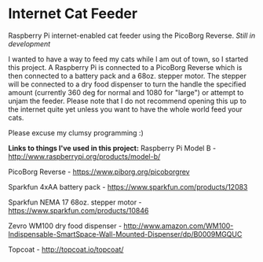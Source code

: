 # Internet Cat Feeder
Raspberry Pi internet-enabled cat feeder using the PicoBorg Reverse. 
*Still in development*

I wanted to have a way to feed my cats while I am out of town, so I started this project. A Raspberry Pi is connected to a PicoBorg Reverse which is then connected to a battery pack and a 68oz. stepper motor. The stepper will be connected to a dry food dispenser to turn the handle the specified amount (currently 360 deg for normal and 1080 for "large") or attempt to unjam the feeder. Please note that I do not recommend opening this up to the internet quite yet unless you want to have the whole world feed your cats.

Please excuse my clumsy programming :)

**Links to things I've used in this project:**
Raspberry Pi Model B - http://www.raspberrypi.org/products/model-b/

PicoBorg Reverse - https://www.piborg.org/picoborgrev

Sparkfun 4xAA battery pack - https://www.sparkfun.com/products/12083

Sparkfun NEMA 17 68oz. stepper motor - https://www.sparkfun.com/products/10846

Zevro WM100 dry food dispenser - http://www.amazon.com/WM100-Indispensable-SmartSpace-Wall-Mounted-Dispenser/dp/B0009MGQUC

Topcoat - http://topcoat.io/topcoat/
